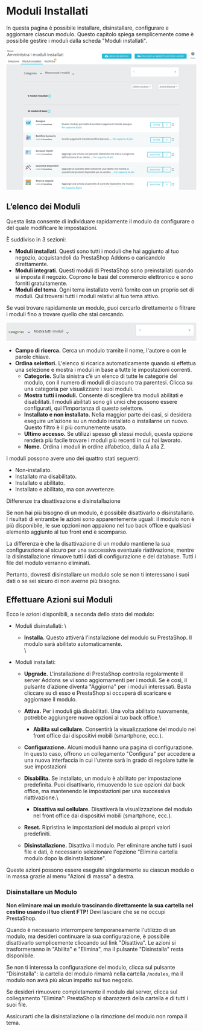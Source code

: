 # Moduli Installati

In questa pagina è possibile installare, disinstallare, configurare e aggiornare ciascun modulo. Questo capitolo spiega semplicemente come è possibile gestire i moduli dalla scheda "Moduli installati".

![](../../../../.gitbook/assets/54267664.png)

## L’elenco dei Moduli <a href="moduliinstallati-lelencodeimoduli" id="moduliinstallati-lelencodeimoduli"></a>

Questa lista consente di individuare rapidamente il modulo da configurare o del quale modificare le impostazioni.

È suddiviso in 3 sezioni:

* **Moduli installati**. Questi sono tutti i moduli che hai aggiunto al tuo negozio, acquistandoli da PrestaShop Addons o caricandolo direttamente.
* **Moduli integrati**. Questi moduli di PrestaShop sono preinstallati quando si imposta il negozio. Coprono le basi del commercio elettronico e sono forniti gratuitamente.
* **Moduli del tema**. Ogni tema installato verrà fornito con un proprio set di moduli. Qui troverai tutti i moduli relativi al tuo tema attivo.

Se vuoi trovare rapidamente un modulo, puoi cercarlo direttamente o filtrare i moduli fino a trovare quello che stai cercando.

![](../../../../.gitbook/assets/54267666.png)

* **Campo di ricerca.** Cerca un modulo tramite il nome, l'autore o con le parole chiave.
* **Ordina selettori.** L'elenco si ricarica automaticamente quando si effettua una selezione e mostra i moduli in base a tutte le impostazioni correnti.
  * **Categorie.** Sulla sinistra c’è un elenco di tutte le categorie del modulo, con il numero di moduli di ciascuno tra parentesi. Clicca su una categoria per visualizzare i suoi moduli.
  * **Mostra tutti i moduli.** Consente di scegliere tra moduli abilitati e disabilitati. I moduli abilitati sono gli unici che possono essere configurati, qui l'importanza di questo selettore.
  * **Installato e non installato.** Nella maggior parte dei casi, si desidera eseguire un'azione su un modulo installato o installarne un nuovo. Questo filtro è il più comunemente usato.
  * **Ultimo accesso.** Se utilizzi spesso gli stessi moduli, questa opzione renderà più facile trovare i moduli più recenti in cui hai lavorato.
  * **Nome.** Ordina i moduli in ordine alfabetico, dalla A alla Z.

I moduli possono avere uno dei quattro stati seguenti:

* Non-installato.
* Installato ma disabilitato.
* Installato e abilitato.
* Installato e abilitato, ma con avvertenze.

Differenze tra disattivazione e disinstallazione

Se non hai più bisogno di un modulo, è possibile disattivarlo o disinstallarlo. I risultati di entrambe le azioni sono apparentemente uguali: il modulo non è più disponibile, le sue opzioni non appaiono nel tuo back office e qualsiasi elemento aggiunto al tuo front end è scomparso.

La differenza è che la disattivazione di un modulo mantiene la sua configurazione al sicuro per una successiva eventuale riattivazione, mentre la disinstallazione rimuove tutti i dati di configurazione e del database. Tutti i file del modulo verranno eliminati.

Pertanto, dovresti disinstallare un modulo sole se non ti interessano i suoi dati o se sei sicuro di non averne più bisogno.

## Effettuare Azioni sui Moduli <a href="moduliinstallati-effettuareazionisuimoduli" id="moduliinstallati-effettuareazionisuimoduli"></a>

Ecco le azioni disponibili, a seconda dello stato del modulo:

* Moduli disinstallati: \

  * **Installa.** Questo attiverà l'installazione del modulo su PrestaShop. Il modulo sarà abilitato automaticamente.\
    \

* Moduli installati:
  * **Upgrade.** L'installazione di PrestaShop controlla regolarmente il server Addons se vi sono aggiornamenti per i moduli. Se è così, il pulsante d’azione diventa "Aggiorna" per i moduli interessati. Basta cliccare su di esso e PrestaShop si occuperà di scaricare e aggiornare il modulo.
  * **Attiva.** Per i moduli già disabilitati. Una volta abilitato nuovamente, potrebbe aggiungere nuove opzioni al tuo back office.\

    * **Abilita sul cellulare.** Consentirà la visualizzazione del modulo nel front office dai dispositivi mobili (smartphone, ecc.).
  * **Configurazione.** Alcuni moduli hanno una pagina di configurazione. In questo caso, offrono un collegamento "Configura" per accedere a una nuova interfaccia in cui l'utente sarà in grado di regolare tutte le sue impostazioni
  * **Disabilita.** Se installato, un modulo è abilitato per impostazione predefinita. Puoi disattivarlo, rimuovendo le sue opzioni dal back office, ma mantenendo le impostazioni per una successiva riattivazione.\

    * **Disattiva sul cellulare.** Disattiverà la visualizzazione del modulo nel front office dai dispositivi mobili (smartphone, ecc.).
  * **Reset.** Ripristina le impostazioni del modulo ai propri valori predefiniti.
  * **Disinstallazione.** Disattiva il modulo. Per eliminare anche tutti i suoi file e dati, è necessario selezionare l'opzione "Elimina cartella modulo dopo la disinstallazione".

Queste azioni possono essere eseguite singolarmente su ciascun modulo o in massa grazie al menu "Azioni di massa" a destra.

### Disinstallare un Modulo <a href="moduliinstallati-disinstallareunmodulo" id="moduliinstallati-disinstallareunmodulo"></a>

**Non eliminare mai un modulo trascinando direttamente la sua cartella nel cestino usando il tuo client FTP!** Devi lasciare che se ne occupi PrestaShop.

Quando è necessario interrompere temporaneamente l'utilizzo di un modulo, ma desideri continuare la sua configurazione, è possibile disattivarlo semplicemente cliccando sul link "Disattiva". Le azioni si trasformeranno in "Abilita" e "Elimina", ma il pulsante "Disinstalla" resta disponibile.

Se non ti interessa la configurazione del modulo, clicca sul pulsante "Disinstalla": la cartella del modulo rimarrà nella cartella `/modules`, ma il modulo non avrà più alcun impatto sul tuo negozio.

Se desideri rimuovere completamente il modulo dal server, clicca sul collegamento "Elimina": PrestaShop si sbarazzerà della cartella e di tutti i suoi file.

Assicurarti che la disinstallazione o la rimozione del modulo non rompa il tema.
